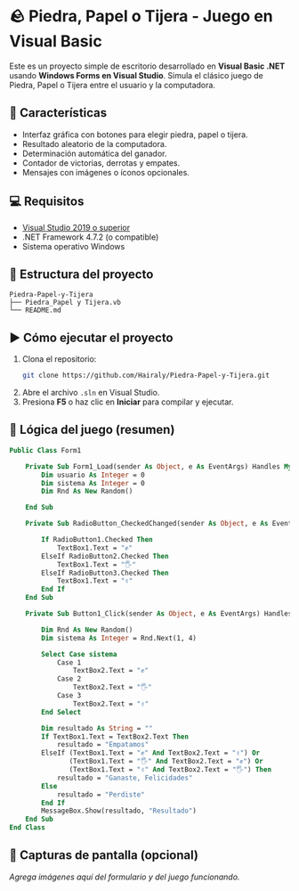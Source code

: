 # 🪨 Piedra, Papel o Tijera - Juego en Visual Basic

Este es un proyecto simple de escritorio desarrollado en **Visual Basic .NET** usando **Windows Forms en Visual Studio**. Simula el clásico juego de Piedra, Papel o Tijera entre el usuario y la computadora.

## 🧩 Características

- Interfaz gráfica con botones para elegir piedra, papel o tijera.
- Resultado aleatorio de la computadora.
- Determinación automática del ganador.
- Contador de victorias, derrotas y empates.
- Mensajes con imágenes o íconos opcionales.

## 💻 Requisitos

- [Visual Studio 2019 o superior](https://visualstudio.microsoft.com/)
- .NET Framework 4.7.2 (o compatible)
- Sistema operativo Windows

## 📁 Estructura del proyecto

```
Piedra-Papel-y-Tijera
├── Piedra_Papel y Tijera.vb
└── README.md
```

## ▶️ Cómo ejecutar el proyecto

1. Clona el repositorio:
   ```bash
   git clone https://github.com/Hairaly/Piedra-Papel-y-Tijera.git
   ```
2. Abre el archivo `.sln` en Visual Studio.
3. Presiona **F5** o haz clic en **Iniciar** para compilar y ejecutar.

## 🧠 Lógica del juego (resumen)

```vb
Public Class Form1

    Private Sub Form1_Load(sender As Object, e As EventArgs) Handles MyBase.Load
        Dim usuario As Integer = 0
        Dim sistema As Integer = 0
        Dim Rnd As New Random()

    End Sub

    Private Sub RadioButton_CheckedChanged(sender As Object, e As EventArgs) Handles RadioButton1.CheckedChanged, RadioButton2.CheckedChanged, RadioButton3.CheckedChanged

        If RadioButton1.Checked Then
            TextBox1.Text = "✊"
        ElseIf RadioButton2.Checked Then
            TextBox1.Text = "🖐️"
        ElseIf RadioButton3.Checked Then
            TextBox1.Text = "✌️"
        End If
    End Sub

    Private Sub Button1_Click(sender As Object, e As EventArgs) Handles Button1.Click

        Dim Rnd As New Random()
        Dim sistema As Integer = Rnd.Next(1, 4)

        Select Case sistema
            Case 1
                TextBox2.Text = "✊"
            Case 2
                TextBox2.Text = "🖐️"
            Case 3
                TextBox2.Text = "✌️"
        End Select

        Dim resultado As String = ""
        If TextBox1.Text = TextBox2.Text Then
            resultado = "Empatamos"
        ElseIf (TextBox1.Text = "✊" And TextBox2.Text = "✌️") Or
               (TextBox1.Text = "🖐️" And TextBox2.Text = "✊") Or
               (TextBox1.Text = "✌️" And TextBox2.Text = "🖐️") Then
            resultado = "Ganaste, Felicidades"
        Else
            resultado = "Perdiste"
        End If
        MessageBox.Show(resultado, "Resultado")
    End Sub
End Class

```

## 📸 Capturas de pantalla (opcional)

_Agrega imágenes aquí del formulario y del juego funcionando._



